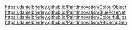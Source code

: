 https://danielbrierley.github.io/PaintInnovation/ColourObject
https://danielbrierley.github.io/PaintInnovation/BluePoseNet
https://danielbrierley.github.io/PaintInnovation/ColourfulLips
https://danielbrierley.github.io/PaintInnovation/ABCSongGen